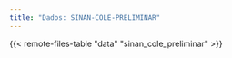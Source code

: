 ```yaml
---
title: "Dados: SINAN-COLE-PRELIMINAR"
---
```


{{< remote-files-table "data" "sinan_cole_preliminar" >}}
